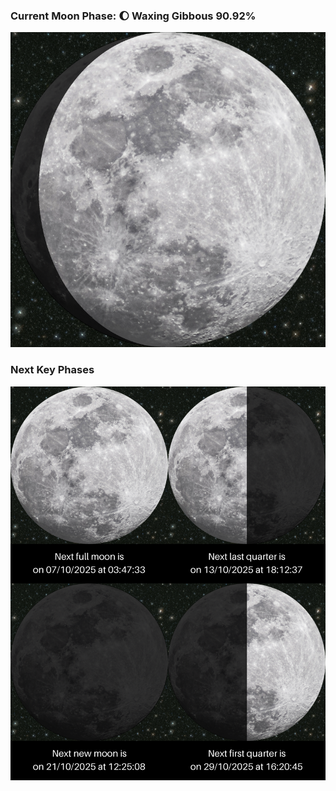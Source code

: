 ### Current Moon Phase: 🌔 Waxing Gibbous 90.92%
![Moon Phase](moonphase.png)
### Next Key Phases
![Gallery](gallery.png)